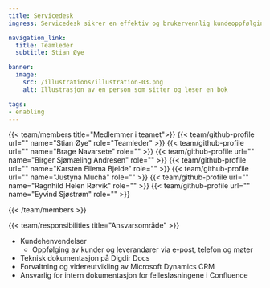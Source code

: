 ```yaml
---
title: Servicedesk
ingress: Servicedesk sikrer en effektiv og brukervennlig kundeoppfølging for alle våre fellesløsninger. Teamet er ansvarlig for onboarding av alle nye kunder og er hovedkontaktpunktet ut mot kunder og leverandører som har tatt i bruk løsningene.

navigation_link:
  title: Teamleder
  subtitle: Stian Øye

banner:
  image:
    src: /illustrations/illustration-03.png
    alt: Illustrasjon av en person som sitter og leser en bok

tags:
- enabling
---
```


{{< team/members title="Medlemmer i teamet">}}
{{< team/github-profile url="" name="Stian Øye" role="Teamleder" >}}
{{< team/github-profile url="" name="Brage Navarsete" role="" >}}
{{< team/github-profile url="" name="Birger Sjømæling Andresen" role="" >}}
{{< team/github-profile url="" name="Karsten Ellema Bjelde" role="" >}}
{{< team/github-profile url="" name="Justyna Mucha" role="" >}}
{{< team/github-profile url="" name="Ragnhild Helen Rørvik" role="" >}}
{{< team/github-profile url="" name="Eyvind Sjøstrøm" role="" >}}


{{< /team/members >}}

{{< team/responsibilities title="Ansvarsområde" >}}

- Kundehenvendelser
    - Oppfølging av kunder og leverandører via e-post, telefon og møter
- Teknisk dokumentasjon på Digdir Docs
- Forvaltning og videreutvikling av Microsoft Dynamics CRM
- Ansvarlig for intern dokumentasjon for fellesløsningene i Confluence

